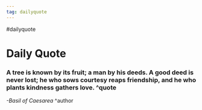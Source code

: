 ```yaml
---
tag: dailyquote
---
```


#dailyquote

# Daily Quote

### A tree is known by its fruit; a man by his deeds. A good deed is never lost; he who sows courtesy reaps friendship, and he who plants kindness gathers love. ^quote
*-Basil of Caesarea* ^author
